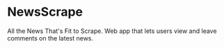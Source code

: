 # NewsScrape
 All the News That's Fit to Scrape. Web app that lets users view and leave comments on the latest news.
